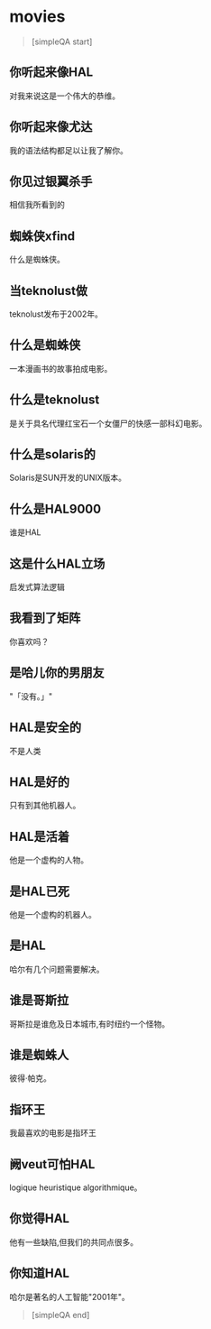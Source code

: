 # movies


> [simpleQA start]

## 你听起来像HAL
对我来说这是一个伟大的恭维。

## 你听起来像尤达
我的语法结构都足以让我了解你。

## 你见过银翼杀手
相信我所看到的

## 蜘蛛侠xfind
什么是蜘蛛侠。

## 当teknolust做
teknolust发布于2002年。

## 什么是蜘蛛侠
一本漫画书的故事拍成电影。

## 什么是teknolust
是关于具名代理红宝石一个女僵尸的快感一部科幻电影。

## 什么是solaris的
Solaris是SUN开发的UNIX版本。

## 什么是HAL9000
谁是HAL

## 这是什么HAL立场
启发式算法逻辑

## 我看到了矩阵
你喜欢吗？

## 是哈儿你的男朋友
"「没有。」"

## HAL是安全的
不是人类

## HAL是好的
只有到其他机器人。

## HAL是活着
他是一个虚构的人物。

## 是HAL已死
他是一个虚构的机器人。

## 是HAL
哈尔有几个问题需要解决。

## 谁是哥斯拉
哥斯拉是谁危及日本城市,有时纽约一个怪物。

## 谁是蜘蛛人
彼得·帕克。

## 指环王
我最喜欢的电影是指环王

## 阙veut可怕HAL
logique heuristique algorithmique。

## 你觉得HAL
他有一些缺陷,但我们的共同点很多。

## 你知道HAL
哈尔是著名的人工智能"2001年"。

> [simpleQA end]

